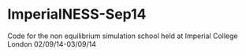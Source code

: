ImperialNESS-Sep14
==================

Code for the non equilibrium simulation school held at Imperial College London 02/09/14-03/09/14
